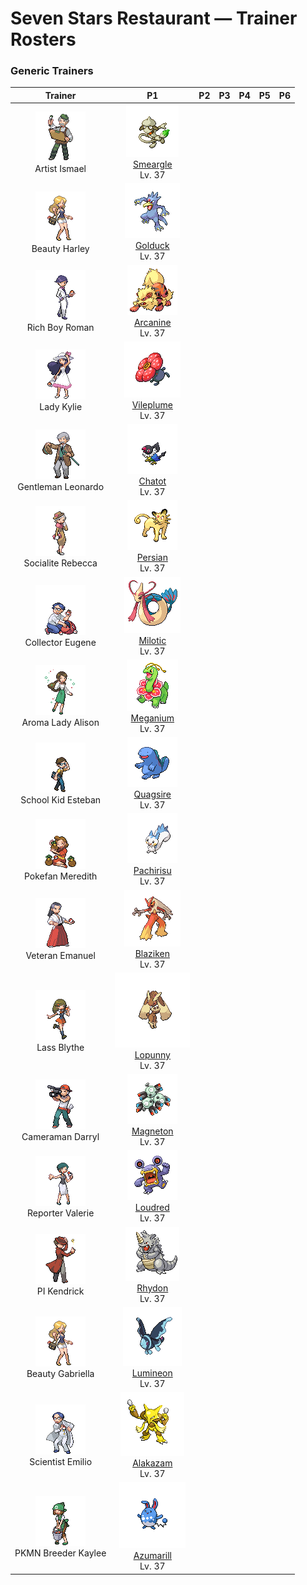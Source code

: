 # Seven Stars Restaurant — Trainer Rosters

### Generic Trainers

| Trainer | P1 | P2 | P3 | P4 | P5 | P6 |
|:-------:|:--:|:--:|:--:|:--:|:--:|:--:|
| ![Artist Ismael](../../assets/trainers/artist.png "Artist Ismael")<br>Artist Ismael | ![Smeargle](../../assets/sprites/smeargle/front.gif "Smeargle: It marks its territory by using its tail like a paintbrush. There are more than 5,000 different marks.")<br>[Smeargle](../../pokemon/smeargle.md/)<br>Lv. 37 |
| ![Beauty Harley](../../assets/trainers/beauty.png "Beauty Harley")<br>Beauty Harley | ![Golduck](../../assets/sprites/golduck/front.gif "Golduck: It is seen swimming dynamically and elegantly using its well-developed limbs and flippers.")<br>[Golduck](../../pokemon/golduck.md/)<br>Lv. 37 |
| ![Rich Boy Roman](../../assets/trainers/rich_boy.png "Rich Boy Roman")<br>Rich Boy Roman | ![Arcanine](../../assets/sprites/arcanine/front.gif "Arcanine: Its proud and regal appearance has captured the hearts of people since long ago.")<br>[Arcanine](../../pokemon/arcanine.md/)<br>Lv. 37 |
| ![Lady Kylie](../../assets/trainers/lady.png "Lady Kylie")<br>Lady Kylie | ![Vileplume](../../assets/sprites/vileplume/front.gif "Vileplume: Its petals are the largest in the world. As it walks, it scatters extremely allergenic pollen.")<br>[Vileplume](../../pokemon/vileplume.md/)<br>Lv. 37 |
| ![Gentleman Leonardo](../../assets/trainers/gentleman.png "Gentleman Leonardo")<br>Gentleman Leonardo | ![Chatot](../../assets/sprites/chatot/front.gif "Chatot: Its tongue is just like a human’s. As a result, it can cleverly mimic human speech.")<br>[Chatot](../../pokemon/chatot.md/)<br>Lv. 37 |
| ![Socialite Rebecca](../../assets/trainers/socialite.png "Socialite Rebecca")<br>Socialite Rebecca | ![Persian](../../assets/sprites/persian/front.gif "Persian: A very haughty Pokémon. Among fans, the size of the jewel in its forehead is a topic of much talk.")<br>[Persian](../../pokemon/persian.md/)<br>Lv. 37 |
| ![Collector Eugene](../../assets/trainers/collector.png "Collector Eugene")<br>Collector Eugene | ![Milotic](../../assets/sprites/milotic/front.gif "Milotic: Its lovely scales are described as rainbow colored. They change color depending on the viewing angle.")<br>[Milotic](../../pokemon/milotic.md/)<br>Lv. 37 |
| ![Aroma Lady Alison](../../assets/trainers/aroma_lady.png "Aroma Lady Alison")<br>Aroma Lady Alison | ![Meganium](../../assets/sprites/meganium/front.gif "Meganium: Its breath has the fantastic ability to revive dead plants and flowers.")<br>[Meganium](../../pokemon/meganium.md/)<br>Lv. 37 |
| ![School Kid Esteban](../../assets/trainers/school_kid.png "School Kid Esteban")<br>School Kid Esteban | ![Quagsire](../../assets/sprites/quagsire/front.gif "Quagsire: It has an easygoing nature. It doesn’t care if it bumps its head on boats and boulders while swimming.")<br>[Quagsire](../../pokemon/quagsire.md/)<br>Lv. 37 |
| ![Pokefan Meredith](../../assets/trainers/pokefan.png "Pokefan Meredith")<br>Pokefan Meredith | ![Pachirisu](../../assets/sprites/pachirisu/front.gif "Pachirisu: A pair may be seen rubbing their cheek pouches together in an effort to share stored electricity.")<br>[Pachirisu](../../pokemon/pachirisu.md/)<br>Lv. 37 |
| ![Veteran Emanuel](../../assets/trainers/veteran.png "Veteran Emanuel")<br>Veteran Emanuel | ![Blaziken](../../assets/sprites/blaziken/front.gif "Blaziken: Flames spout from its wrists, enveloping its knuckles. Its punches scorch its foes.")<br>[Blaziken](../../pokemon/blaziken.md/)<br>Lv. 37 |
| ![Lass Blythe](../../assets/trainers/lass.png "Lass Blythe")<br>Lass Blythe | ![Lopunny](../../assets/sprites/lopunny/front.gif "Lopunny: The ears appear to be delicate. If they are touched roughly, it kicks with its graceful legs.")<br>[Lopunny](../../pokemon/lopunny.md/)<br>Lv. 37 |
| ![Cameraman Darryl](../../assets/trainers/cameraman.png "Cameraman Darryl")<br>Cameraman Darryl | ![Magneton](../../assets/sprites/magneton/front.gif "Magneton: Many mysteriously appear when more sunspots dot the sun. They stop TV sets from displaying properly.")<br>[Magneton](../../pokemon/magneton.md/)<br>Lv. 37 |
| ![Reporter Valerie](../../assets/trainers/reporter.png "Reporter Valerie")<br>Reporter Valerie | ![Loudred](../../assets/sprites/loudred/front.gif "Loudred: The shock waves from its cries can tip over trucks. It stamps its feet to power up.")<br>[Loudred](../../pokemon/loudred.md/)<br>Lv. 37 |
| ![PI Kendrick](../../assets/trainers/pi.png "PI Kendrick")<br>PI Kendrick | ![Rhydon](../../assets/sprites/rhydon/front.gif "Rhydon: Standing on its hind legs freed its forelegs and made it smarter. It is very forgetful, however.")<br>[Rhydon](../../pokemon/rhydon.md/)<br>Lv. 37 |
| ![Beauty Gabriella](../../assets/trainers/beauty.png "Beauty Gabriella")<br>Beauty Gabriella | ![Lumineon](../../assets/sprites/lumineon/front.gif "Lumineon: It crawls along the seafloor using its long front fins like legs. It competes for food with LANTURN.")<br>[Lumineon](../../pokemon/lumineon.md/)<br>Lv. 37 |
| ![Scientist Emilio](../../assets/trainers/scientist.png "Scientist Emilio")<br>Scientist Emilio | ![Alakazam](../../assets/sprites/alakazam/front.gif "Alakazam: The spoons clutched in its hands are said to have been created by its psychic powers.")<br>[Alakazam](../../pokemon/alakazam.md/)<br>Lv. 37 |
| ![PKMN Breeder Kaylee](../../assets/trainers/pkmn_breeder.png "PKMN Breeder Kaylee")<br>PKMN Breeder Kaylee | ![Azumarill](../../assets/sprites/azumarill/front.gif "Azumarill: It can spend all day in water, since it can inhale and store a large volume of air.")<br>[Azumarill](../../pokemon/azumarill.md/)<br>Lv. 37 |

